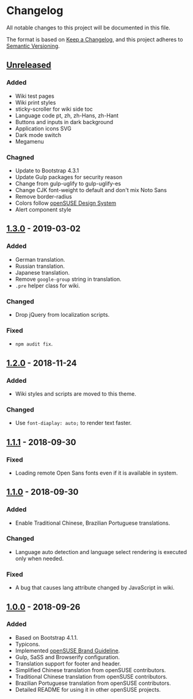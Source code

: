 # Changelog

All notable changes to this project will be documented in this file.

The format is based on [Keep a Changelog](https://keepachangelog.com/en/1.0.0/),
and this project adheres to [Semantic Versioning](https://semver.org/spec/v2.0.0.html).

## [Unreleased]

### Added

- Wiki test pages
- Wiki print styles
- sticky-scroller for wiki side toc
- Language code pt, zh, zh-Hans, zh-Hant
- Buttons and inputs in dark background
- Application icons SVG
- Dark mode switch
- Megamenu

### Chagned

- Update to Bootstrap 4.3.1
- Update Gulp packages for security reason
- Change from gulp-uglify to gulp-uglify-es
- Change CJK font-weight to default and don't mix Noto Sans
- Remove border-radius
- Colors follow [openSUSE Design System](https://opensuse.eosdesignsystem.com/colors)
- Alert component style

## [1.3.0] - 2019-03-02

### Added

- German translation.
- Russian translation.
- Japanese translation.
- Remove `google-group` string in translation.
- `.pre` helper class for wiki.

### Changed

- Drop jQuery from localization scripts.

### Fixed

- `npm audit fix`.

## [1.2.0] - 2018-11-24

### Added

- Wiki styles and scripts are moved to this theme.

### Changed

- Use `font-diaplay: auto;` to render text faster.

## [1.1.1] - 2018-09-30

### Fixed

- Loading remote Open Sans fonts even if it is available in system.

## [1.1.0] - 2018-09-30

### Added

- Enable Traditional Chinese, Brazilian Portuguese translations.

### Changed

- Language auto detection and language select rendering is executed only when
  needed.

### Fixed

- A bug that causes lang attribute changed by JavaScript in wiki.

## [1.0.0] - 2018-09-26

### Added

- Based on Bootstrap 4.1.1.
- Typicons.
- Implemented [openSUSE Brand Guideline](https://opensuse.github.io/branding-guidelines/).
- Gulp, SaSS and Browserify configuration.
- Translation support for footer and header.
- Simplified Chinese translation from openSUSE contributors.
- Traditional Chinese translation from openSUSE contributors.
- Brazilian Portuguese translation from openSUSE contributors.
- Detailed README for using it in other openSUSE projects.

[Unreleased]: https://github.com/openSUSE/chameleon/compare/v1.3.0...HEAD
[1.3.0]: https://github.com/openSUSE/chameleon/compare/v1.2.0...v1.3.0
[1.2.0]: https://github.com/openSUSE/chameleon/compare/v1.1.1...v1.2.0
[1.1.1]: https://github.com/openSUSE/chameleon/compare/v1.1.0...v1.1.1
[1.1.0]: https://github.com/openSUSE/chameleon/compare/v1.0.0...v1.1.0
[1.0.0]: https://github.com/openSUSE/chameleon/releases/tag/v1.0.0
